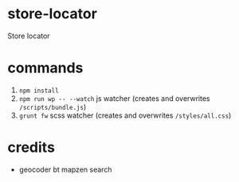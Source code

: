 # store-locator
Store locator

# commands
1. `npm install`
2. `npm run wp -- --watch` js watcher (creates and overwrites `/scripts/bundle.js`)
3. `grunt fw` scss watcher (creates and overwrites `/styles/all.css`)

# credits 
* geocoder bt mapzen search

